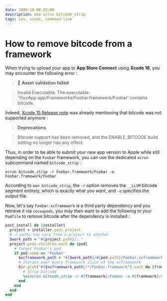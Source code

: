 ```yaml
---
date: 2024-10-08 22:00
description: Use xcrun bitcode_strip
tags: ios, xcode, command-line
---
```

# How to remove bitcode from a framework

When trying to upload your app to **App Store Connect** using **Xcode 16**, you may encounter the following error :

> 🛑 **Asset validation failed**

> Invalid Executable. The executable 'YourApp.app/Frameworks/Foobar.framework/Foobar' contains bitcode.

Indeed, [Xcode 15 Release note](https://developer.apple.com/documentation/xcode-release-notes/xcode-15-release-notes/#Deprecations) was already mentioning that bitcode was not supported anymore :

> **Deprecations**

> Bitcode support has been removed, and the ENABLE_BITCODE build setting no longer has any effect.

Thus, in order to be able to submit your new app version to Apple while still depending on the `Foobar` framework, you can use the dedicated `xcrun` subcommand named `bitcode_strip` :

```no-highlight
xcrun bitcode_strip -r Foobar.framework/Foobar -o Foobar.framework/Foobar
```

According to `man bitcode_strip`, the `-r` option removes the `__LLVM` bitcode segment entirely, which is exactly what you want, and `-o` specifies the output file.

Now, let's say `Foobar.xcframework` is a third party dependency and you retrieve it via `cocoapods`, you may then want to add the following to your `Podfile` to remove bitcode after the dependency is installed :

```ruby
post_install do |installer|
  project = installer.pods_project
  # ⚠️ paths may vary from a project to another
  $work_path = "#{project.path}/.."
  project.pods.children.each do |pod|
    # Target Foobar's pod
    if pod.name == 'Foobar'
      $xcframework_path = "#{$work_path}/#{pod.path}/Foobar.xcframework"
      # Iterate over every framework slice of the xcframework
      Dir.glob("#{$xcframework_path}/*/Foobar.framework").each do |framework|
        # Strip bitcode
        %x(xcrun bitcode_strip -r #{framework}/Foobar -o #{framework}/Foobar)
      end
    end
  end
end
```